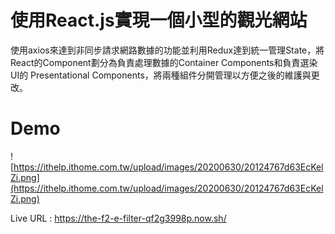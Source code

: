 # 使用React.js實現一個小型的觀光網站
使用axios來達到非同步請求網路數據的功能並利用Redux達到統一管理State，將React的Component劃分為負責處理數據的Container Components和負責選染UI的
Presentational Components，將兩種組件分開管理以方便之後的維護與更改。

# Demo
![https://ithelp.ithome.com.tw/upload/images/20200630/20124767d63EcKelZi.png](https://ithelp.ithome.com.tw/upload/images/20200630/20124767d63EcKelZi.png)

Live URL : https://the-f2-e-filter-qf2g3998p.now.sh/









